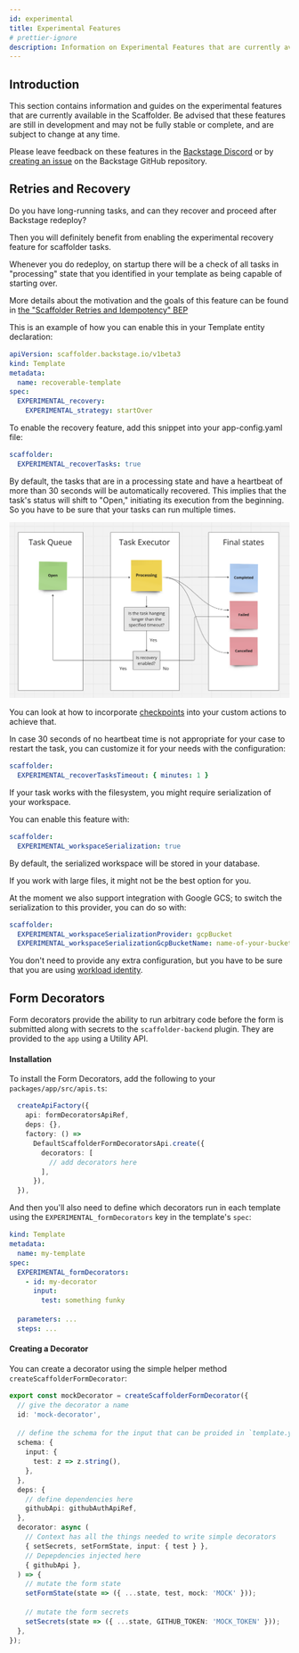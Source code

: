 ```yaml
---
id: experimental
title: Experimental Features
# prettier-ignore
description: Information on Experimental Features that are currently available in the Scaffolder
---
```


## Introduction

This section contains information and guides on the experimental features that are currently available in the Scaffolder. Be advised that these features are still in development and may not be fully stable or complete, and are subject to change at any time.

Please leave feedback on these features in the [Backstage Discord](https://discord.com/invite/MUpMjP2) or by [creating an issue](https://github.com/backstage/backstage/issues/new/choose) on the Backstage GitHub repository.

## Retries and Recovery

Do you have long-running tasks, and can they recover and proceed after Backstage redeploy?

Then you will definitely benefit from enabling the experimental recovery feature for scaffolder tasks.

Whenever you do redeploy, on startup there will be a check of all tasks in "processing" state that you identified in your template as being capable of starting over.

More details about the motivation and the goals of this feature can be found in [the "Scaffolder Retries and Idempotency" BEP](https://github.com/backstage/backstage/tree/master/beps/0004-scaffolder-task-idempotency)

This is an example of how you can enable this in your Template entity declaration:

```yaml
apiVersion: scaffolder.backstage.io/v1beta3
kind: Template
metadata:
  name: recoverable-template
spec:
  EXPERIMENTAL_recovery:
    EXPERIMENTAL_strategy: startOver
```

To enable the recovery feature, add this snippet into your app-config.yaml file:

```yaml
scaffolder:
  EXPERIMENTAL_recoverTasks: true
```

By default, the tasks that are in a processing state and have a heartbeat of more than 30 seconds will be automatically recovered.
This implies that the task's status will shift to "Open," initiating its execution from the beginning. So you have to be sure that your tasks can run multiple times.

![Task recovery visualization](./task-recovery-visualisation.png)

You can look at how to incorporate [checkpoints](https://backstage.io/docs/features/software-templates/writing-custom-actions#using-checkpoints-in-custom-actions-experimental) into your custom actions to achieve that.

In case 30 seconds of no heartbeat time is not appropriate for your case to restart the task, you can customize it for your needs with the configuration:

```yaml
scaffolder:
  EXPERIMENTAL_recoverTasksTimeout: { minutes: 1 }
```

If your task works with the filesystem, you might require serialization of your workspace.

You can enable this feature with:

```yaml
scaffolder:
  EXPERIMENTAL_workspaceSerialization: true
```

By default, the serialized workspace will be stored in your database.

If you work with large files, it might not be the best option for you.

At the moment we also support integration with Google GCS; to switch the serialization to this provider, you can do so with:

```yaml
scaffolder:
  EXPERIMENTAL_workspaceSerializationProvider: gcpBucket
  EXPERIMENTAL_workspaceSerializationGcpBucketName: name-of-your-bucket
```

You don't need to provide any extra configuration, but you have to be sure that you are using [workload identity](https://cloud.google.com/iam/docs/workload-identity-federation).

## Form Decorators

Form decorators provide the ability to run arbitrary code before the form is submitted along with secrets to the `scaffolder-backend` plugin. They are provided to the `app` using a Utility API.

#### Installation

To install the Form Decorators, add the following to your `packages/app/src/apis.ts`:

```ts
  createApiFactory({
    api: formDecoratorsApiRef,
    deps: {},
    factory: () =>
      DefaultScaffolderFormDecoratorsApi.create({
        decorators: [
          // add decorators here
        ],
      }),
  }),
```

And then you'll also need to define which decorators run in each template using the `EXPERIMENTAL_formDecorators` key in the template's `spec`:

```yaml
kind: Template
metadata:
  name: my-template
spec:
  EXPERIMENTAL_formDecorators:
    - id: my-decorator
      input:
        test: something funky

  parameters: ...
  steps: ...
```

#### Creating a Decorator

You can create a decorator using the simple helper method `createScaffolderFormDecorator`:

```ts
export const mockDecorator = createScaffolderFormDecorator({
  // give the decorator a name
  id: 'mock-decorator',

  // define the schema for the input that can be proided in `template.yaml`
  schema: {
    input: {
      test: z => z.string(),
    },
  },
  deps: {
    // define dependencies here
    githubApi: githubAuthApiRef,
  },
  decorator: async (
    // Context has all the things needed to write simple decorators
    { setSecrets, setFormState, input: { test } },
    // Depepdencies injected here
    { githubApi },
  ) => {
    // mutate the form state
    setFormState(state => ({ ...state, test, mock: 'MOCK' }));

    // mutate the form secrets
    setSecrets(state => ({ ...state, GITHUB_TOKEN: 'MOCK_TOKEN' }));
  },
});
```
